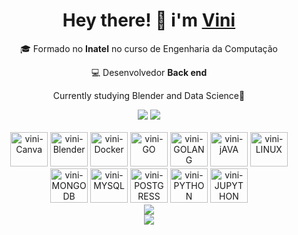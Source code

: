<div align="center">   
    <div>   
        <h1>Hey there! 👋 i'm <a href="https://github.com/Vinicius-Batista-Ribas" target="_blank">Vini</a></h1>
        <p >🎓 Formado no <strong>Inatel</strong> no curso de Engenharia da Computação</p>
        <p>💻 Desenvolvedor <strong>Back end</strong></p>
        <p>Currently studying Blender and Data Science🎲</p>
    </div>
    <div>
        <div>
            <a href="https://www.instagram.com/vinii_ribas/"target="_blank"><img src="https://img.shields.io/badge/-Instagram-%23E4405F?style=for-the-badge&logo=instagram&logoColor=white" target="_blank"></a>
            <a href="https://www.linkedin.com/in/vin%C3%ADcius-batista-9980081b1/"target="_blank"><img src="https://img.shields.io/badge/-LinkedIn-%230077B5?style=for-the-badge&logo=linkedin&logoColor=white" target="_blank"></a> </div>
        </div>
        <div style="display: inline_block"><br>
            <img alt="vini-Canva" height="55" width="60" src="https://cdn.jsdelivr.net/gh/devicons/devicon@latest/icons/canva/canva-original.svg" />   
            <img alt="vini-Blender" height="55" width="60" src="https://cdn.jsdelivr.net/gh/devicons/devicon@latest/icons/blender/blender-original.svg" />
            <img alt="vini-Docker" height="55" width="60" src="https://cdn.jsdelivr.net/gh/devicons/devicon@latest/icons/docker/docker-plain-wordmark.svg" />
            <img alt="vini-GO" height="55" width="60" src="https://cdn.jsdelivr.net/gh/devicons/devicon@latest/icons/go/go-original.svg" />
            <img alt="vini-GOLANG" height="55" width="60" src="https://cdn.jsdelivr.net/gh/devicons/devicon@latest/icons/goland/goland-original.svg" />
            <img alt="vini-jAVA" height="55" width="60" src="https://cdn.jsdelivr.net/gh/devicons/devicon@latest/icons/java/java-original.svg" />
            <img alt="vini-LINUX" height="55" width="60" src="https://cdn.jsdelivr.net/gh/devicons/devicon@latest/icons/linux/linux-plain.svg" />
            <img alt="vini-MONGODB" height="55" width="60" src="https://cdn.jsdelivr.net/gh/devicons/devicon@latest/icons/mongodb/mongodb-original-wordmark.svg" />
            <img alt="vini-MYSQL" height="55" width="60" src="https://cdn.jsdelivr.net/gh/devicons/devicon@latest/icons/mysql/mysql-original-wordmark.svg" />
            <img alt="vini-POSTGRESS" height="55" width="60" src="https://cdn.jsdelivr.net/gh/devicons/devicon@latest/icons/postgresql/postgresql-original-wordmark.svg" />
            <img alt="vini-PYTHON" height="55" width="60" src="https://cdn.jsdelivr.net/gh/devicons/devicon@latest/icons/python/python-original-wordmark.svg" />
            <img alt="vini-JUPYTHON" height="55" width="60" src="https://cdn.jsdelivr.net/gh/devicons/devicon@latest/icons/jupyter/jupyter-original.svg" />   
        </div>
      <div>
            <img src="https://github-readme-stats.vercel.app/api/top-langs/?username=Vinicius-Batista-Ribas">
        </div>
            <img src="https://github-readme-activity-graph.vercel.app/graph?username=Vinicius-Batista-Ribas&    theme=github-compact">
        </div>
    </div>
</div> 
